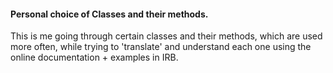 #### Personal choice of Classes and their methods.

This is me going through certain classes and their methods, which are used more often, while trying to 'translate' and understand each one using the online documentation + examples in IRB.